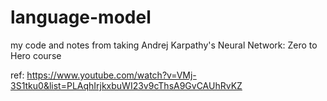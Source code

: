# language-model

my code and notes from taking Andrej Karpathy's Neural Network: Zero to Hero course 

ref: https://www.youtube.com/watch?v=VMj-3S1tku0&list=PLAqhIrjkxbuWI23v9cThsA9GvCAUhRvKZ

